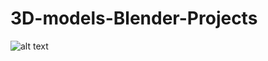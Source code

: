 # 3D-models-Blender-Projects

![alt text](https://github.com/Nizar1999/3D-models-Blender-Projects/blob/master/Assets%20and%20Stuff/ThermalKatana.png)
